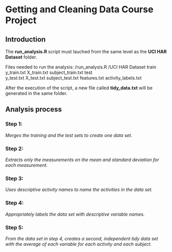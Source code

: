 # Getting and Cleaning Data Course Project

## Introduction

The **run_analysis.R** script must lauched from the same level as the **UCI HAR Dataset** folder.

Files needed to run the analysis:
	/run_analysis.R
	/UCI HAR Dataset
		train	
			y_train.txt
			X_train.txt
			subject_train.txt
		test	
			y_test.txt
			X_test.txt
			subject_test.txt
		features.txt
		activity_labels.txt
		
After the execution of the script, a new file called **tidy_data.txt** will be generated in the same folder.

## Analysis process

### Step 1: 

*Merges the training and the test sets to create one data set.*

### Step 2: 

*Extracts only the measurements on the mean and standard deviation for each measurement.*

### Step 3: 

*Uses descriptive activity names to name the activities in the data set.*

### Step 4: 

*Appropriately labels the data set with descriptive variable names.*

### Step 5: 

*From the data set in step 4, creates a second, independent tidy data set with the average of each variable for each activity and each subject.*